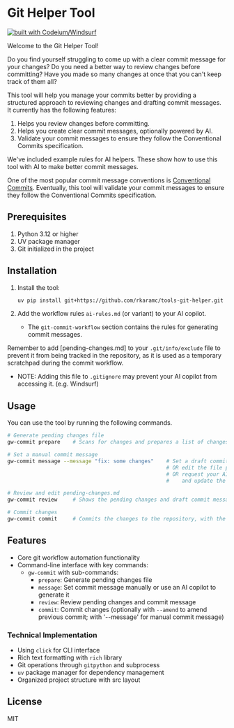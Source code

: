 # Git Helper Tool

[![built with Codeium/Windsurf](https://codeium.com/badges/main)](https://codeium.com/windsurf)

Welcome to the Git Helper Tool!

Do you find yourself struggling to come up with a clear commit message for your changes? Do you need a better way to review changes before committing? Have you made so many changes at once that you can't keep track of them all?

This tool will help you manage your commits better by providing a structured approach to reviewing changes and drafting commit messages. It currently has the following features: 
1. Helps you review changes before committing.
2. Helps you create clear commit messages, optionally powered by AI.
3. Validate your commit messages to ensure they follow the Conventional Commits specification.

We've included example rules for AI helpers. These show how to use this tool with AI to make better commit messages.

One of the most popular commit message conventions is [Conventional Commits](https://www.conventionalcommits.org/en/v1.0.0-beta.2/). Eventually, this tool will validate your commit messages to ensure they follow the Conventional Commits specification.

## Prerequisites

1. Python 3.12 or higher
2. UV package manager
3. Git initialized in the project

## Installation

1. Install the tool:
   ```bash
   uv pip install git+https://github.com/rkaramc/tools-git-helper.git
   ```

2. Add the workflow rules `ai-rules.md` (or variant) to your AI copilot. 
   - The `git-commit-workflow` section contains the rules for generating commit messages.

Remember to add [pending-changes.md] to your `.git/info/exclude` file to prevent it from being tracked in the repository, as it is used as a temporary scratchpad during the commit workflow.
   - NOTE: Adding this file to `.gitignore` may prevent your AI copilot from accessing it. (e.g. Windsurf)

## Usage

You can use the tool by running the following commands.

```bash
# Generate pending changes file
gw-commit prepare    # Scans for changes and prepares a list of changes for review

# Set a manual commit message
gw-commit message --message "fix: some changes"    # Set a draft commit message provided by the user
                                                   # OR edit the file pending-changes.md in an editor
                                                   # OR request your AI copilot to generate a draft commit message 
                                                   #    and update the file pending-changes.md directly

# Review and edit pending-changes.md
gw-commit review     # Shows the pending changes and draft commit message for review, in a rich terminal UI

# Commit changes
gw-commit commit     # Commits the changes to the repository, with the commit message provided by the user
```

## Features
- Core git workflow automation functionality
- Command-line interface with key commands:
  - `gw-commit` with sub-commands:
    - `prepare`: Generate pending changes file
    - `message`: Set commit message manually or use an AI copilot to generate it
    - `review`: Review pending changes and commit message
    - `commit`: Commit changes (optionally with `--amend` to amend previous commit; with '--message' for manual commit message)


### Technical Implementation
- Using `click` for CLI interface
- Rich text formatting with `rich` library
- Git operations through `gitpython` and subprocess
- `uv` package manager for dependency management
- Organized project structure with src layout

## License

MIT

